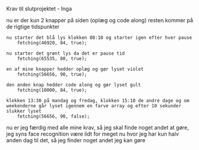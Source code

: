 Krav til slutprojektet - Inga

nu er der kun 2 knapper på siden (oplæg og code along)
    resten kommer på de rigtige tidspunkter

    nu starter det blå lys klokken 08:10 og starter igen efter hver pause
        fetching(46920, 84, true);

    nu starter det grønt lys da det er pause tid
        fetching(65535, 80, true);

    en af mine knapper hedder oplæg og gør lyset violet
        fetching(56656, 90, true);

    den anden knap hedder code along og gør lyset gult
        fetching(10000, 84, true);

    klokken 13:30 på mandag og fredag, klokken 15:10 de andre dage og om weekenderne går lyset igennem en farve array og efter 10 sekunder slukker lyset
        fetching(56656, 90, false);

nu er jeg færdig med alle mine krav, så jeg skal finde noget andet at gøre, jeg syns face recognition være lidt for meget nu hvor jeg har kun halv anden dag til det, så jeg finder noget andet jeg kan gøre
